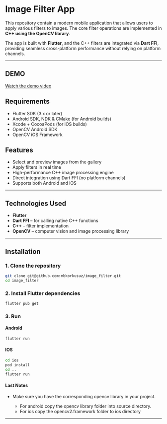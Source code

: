 # Image Filter App

This repository contain a modern mobile application that allows users to apply various filters to images. The core filter operations are implemented in **C++ using the OpenCV library**.

The app is built with **Flutter**, and the C++ filters are integrated via **Dart FFI**, providing seamless cross-platform performance without relying on platform channels.

---

## DEMO

[Watch the demo video](demo/demo.mp4)

## Requirements

- Flutter SDK (3.x or later)
- Android SDK, NDK & CMake (for Android builds)
- Xcode + CocoaPods (for iOS builds)
- OpenCV Android SDK
- OpenCV iOS Framework

## Features

- Select and preview images from the gallery
- Apply filters in real time
- High-performance C++ image processing engine
- Direct integration using Dart FFI (no platform channels)
- Supports both Android and iOS

---

## Technologies Used

- **Flutter** 
- **Dart FFI** – for calling native C++ functions
- **C++** – filter implementation
- **OpenCV** – computer vision and image processing library

---

## Installation

### 1. Clone the repository

```bash
git clone git@github.com:mbkorkusuz/image_filter.git
cd image_filter
```

### 2. Install Flutter dependencies

```bash
flutter pub get
```

### 3. Run

#### Android

```bash
flutter run
```

#### IOS

```bash
cd ios
pod install
cd ..
flutter run

```

#### Last Notes

- Make sure you have the corresponding opencv library in your project.

    - For android copy the opencv library folder into source directory.
    - For ios copy the opencv2.framework folder to ios directory


---





